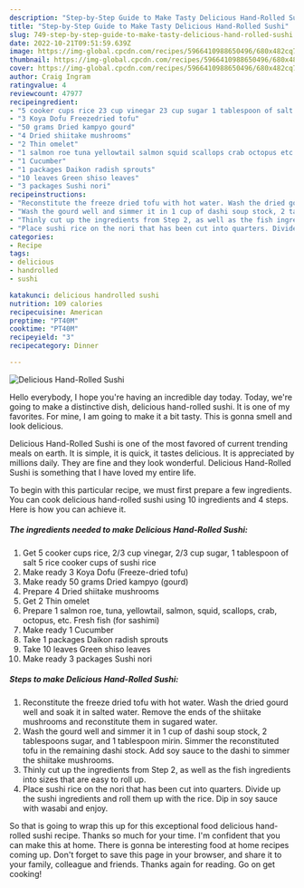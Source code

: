 ```yaml
---
description: "Step-by-Step Guide to Make Tasty Delicious Hand-Rolled Sushi"
title: "Step-by-Step Guide to Make Tasty Delicious Hand-Rolled Sushi"
slug: 749-step-by-step-guide-to-make-tasty-delicious-hand-rolled-sushi
date: 2022-10-21T09:51:59.639Z
image: https://img-global.cpcdn.com/recipes/5966410988650496/680x482cq70/delicious-hand-rolled-sushi-recipe-main-photo.jpg
thumbnail: https://img-global.cpcdn.com/recipes/5966410988650496/680x482cq70/delicious-hand-rolled-sushi-recipe-main-photo.jpg
cover: https://img-global.cpcdn.com/recipes/5966410988650496/680x482cq70/delicious-hand-rolled-sushi-recipe-main-photo.jpg
author: Craig Ingram
ratingvalue: 4
reviewcount: 47977
recipeingredient:
- "5 cooker cups rice 23 cup vinegar 23 cup sugar 1 tablespoon of salt 5 rice cooker cups of sushi rice"
- "3 Koya Dofu Freezedried tofu"
- "50 grams Dried kampyo gourd"
- "4 Dried shiitake mushrooms"
- "2 Thin omelet"
- "1 salmon roe tuna yellowtail salmon squid scallops crab octopus etc Fresh fish for sashimi"
- "1 Cucumber"
- "1 packages Daikon radish sprouts"
- "10 leaves Green shiso leaves"
- "3 packages Sushi nori"
recipeinstructions:
- "Reconstitute the freeze dried tofu with hot water. Wash the dried gourd well and soak it in salted water. Remove the ends of the shiitake mushrooms and reconstitute them in sugared water."
- "Wash the gourd well and simmer it in 1 cup of dashi soup stock, 2 tablespoons sugar, and 1 tablespoon mirin. Simmer the reconstituted tofu in the remaining dashi stock. Add soy sauce to the dashi to simmer the shiitake mushrooms."
- "Thinly cut up the ingredients from Step 2, as well as the fish ingredients into sizes that are easy to roll up."
- "Place sushi rice on the nori that has been cut into quarters. Divide up the sushi ingredients and roll them up with the rice. Dip in soy sauce with wasabi and enjoy."
categories:
- Recipe
tags:
- delicious
- handrolled
- sushi

katakunci: delicious handrolled sushi 
nutrition: 109 calories
recipecuisine: American
preptime: "PT40M"
cooktime: "PT40M"
recipeyield: "3"
recipecategory: Dinner

---
```



![Delicious Hand-Rolled Sushi](https://img-global.cpcdn.com/recipes/5966410988650496/680x482cq70/delicious-hand-rolled-sushi-recipe-main-photo.jpg)

Hello everybody, I hope you're having an incredible day today. Today, we're going to make a distinctive dish, delicious hand-rolled sushi. It is one of my favorites. For mine, I am going to make it a bit tasty. This is gonna smell and look delicious.



Delicious Hand-Rolled Sushi is one of the most favored of current trending meals on earth. It is simple, it is quick, it tastes delicious. It is appreciated by millions daily. They are fine and they look wonderful. Delicious Hand-Rolled Sushi is something that I have loved my entire life.


To begin with this particular recipe, we must first prepare a few ingredients. You can cook delicious hand-rolled sushi using 10 ingredients and 4 steps. Here is how you can achieve it.

<!--inarticleads1-->

##### The ingredients needed to make Delicious Hand-Rolled Sushi:

1. Get 5 cooker cups rice, 2/3 cup vinegar, 2/3 cup sugar, 1 tablespoon of salt 5 rice cooker cups of sushi rice
1. Make ready 3 Koya Dofu (Freeze-dried tofu)
1. Make ready 50 grams Dried kampyo (gourd)
1. Prepare 4 Dried shiitake mushrooms
1. Get 2 Thin omelet
1. Prepare 1 salmon roe, tuna, yellowtail, salmon, squid, scallops, crab, octopus, etc. Fresh fish (for sashimi)
1. Make ready 1 Cucumber
1. Take 1 packages Daikon radish sprouts
1. Take 10 leaves Green shiso leaves
1. Make ready 3 packages Sushi nori




<!--inarticleads2-->

##### Steps to make Delicious Hand-Rolled Sushi:

1. Reconstitute the freeze dried tofu with hot water. Wash the dried gourd well and soak it in salted water. Remove the ends of the shiitake mushrooms and reconstitute them in sugared water.
1. Wash the gourd well and simmer it in 1 cup of dashi soup stock, 2 tablespoons sugar, and 1 tablespoon mirin. Simmer the reconstituted tofu in the remaining dashi stock. Add soy sauce to the dashi to simmer the shiitake mushrooms.
1. Thinly cut up the ingredients from Step 2, as well as the fish ingredients into sizes that are easy to roll up.
1. Place sushi rice on the nori that has been cut into quarters. Divide up the sushi ingredients and roll them up with the rice. Dip in soy sauce with wasabi and enjoy.




So that is going to wrap this up for this exceptional food delicious hand-rolled sushi recipe. Thanks so much for your time. I'm confident that you can make this at home. There is gonna be interesting food at home recipes coming up. Don't forget to save this page in your browser, and share it to your family, colleague and friends. Thanks again for reading. Go on get cooking!

